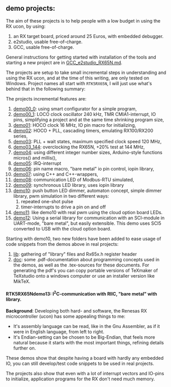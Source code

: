demo projects:
---

The aim of these projects is to help people with a low budget in using
 the RX ucon, by using: 
1. an RX target board, priced around 25 Euros, with embedded debugger.
2. e2studio, usable free-of-charge.
3. GCC, usable free-of-charge.

General instructions for getting started with installation of the tools
 and starting a new project are in [GCC_e2studio_RX65N.md](./GCC_e2studio_RX65N.md).

The projects are setup to take small incremental steps in understanding
 and using the RX ucon, and at the time of this writing, are only tested
 on Windows. Project names all start with `RTK5RX65N`, I will just use
 what's behind that in the following summary:

The projects incremental features are:
1. [demo00_0](./RTK5RX65Ndemo00_0): 
   using smart configurator for a simple program,
1. [demo00_1](./RTK5RX65Ndemo00_1): LOCO clock oscillator 240 kHz, 
   TMR CMIA1-interrupt, IO pins, simplifying a project and at the same time 
   shrinking program size,
1. [demo01](./RTK5RX65Ndemo01): HOCO clock 16 MHz, IO pin macro for
   initializing,
1. [demo02](./RTK5RX65Ndemo02): HOCO + PLL, cascading timers, 
   emulating RX100/RX200 series, 
1. [demo03](./RTK5RX65Ndemo03): PLL + wait states, maximum specified
   clock speed 120 MHz,
1. [demo03_144](./RTK5RX65Ndemo03_144): overclocking the RX65N, +20%
   test at 144 MHz,
1. [demo04](./RTK5RX65Ndemo04): using different integer number sizes,
   Arduino-style functions micros() and millis(),
1. [demo05](./RTK5RX65Ndemo05): IRQ-interrupt
1. [demo06](./RTK5RX65Ndemo06): pin name macro, "bare metal" io pin control,
   iopin library,
1. [demo07](./RTK5RX65Ndemo07): using C++ and C++-wrappers,
1. [demo08](./RTK5RX65Ndemo08): communication LED of Modbus-RTU simulated,
1. [demo09](./RTK5RX65Ndemo09): synchronous LED library, uses iopin library
1. [demo10](./RTK5RX65Ndemo10): push button LED dimmer, automaton concept,
   simple dimmer library, pwm simulation in two different ways:
   1. repeated one-shot pulse
   2. timer-interrupts to drive a pin on and off
1. [demo11](./RTK5RX65Ndemo11): like demo10 with real pwm using 
   the cloud option board LEDs.
1. [demo12](./RTK5RX65Ndemo12): Using a serial library for communication with
   an SCI-module in UART-mode, "bare metal", but easily extensible. 
   This demo uses SCI5 converted to USB with the cloud option board.

Starting with demo10, two new folders have been added to ease usage of
code snippets from the demos above in real projects:
1. [lib](./lib/src): gathering of "library" files and Rx65x.h register header
2. [doc](./doc): some .pdf-documentation about programming concepts used in the demos,
   as well as the .tex-sources for these documents.
   For generating the pdf's you can copy portable versions of TeXmaker of TeXstudio
   onto a windows computer or use an installer version like MikTeX.

#### RTK5RX65Ndemo13: I<sup>2</sup>C-communication with RIIC, "bare metal" with library.
 
**Background**: Developing both hard- and software, the Renesas
 RX microcontroller (ucon) has some appealing things to me:
- It's assembly language can be read, like in the Gnu Assembler,
  as if it were in English language, from left to right.
- It's Endian-setting can be chosen to be Big-Endian, that feels
  more natural because it starts with the most important things,
  refining details further on.

These demos show that despite having a board with hardly any embedded
IO, you can still develop/test code snippets to be used in real projects.

The projects also show that even with a lot of interrupt vectors and IO-pins
 to initialize, application programs for the RX don't need much memory.
